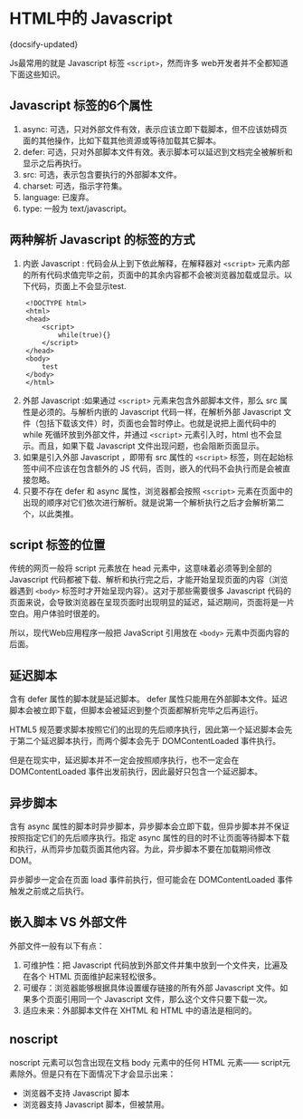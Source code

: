 
# HTML中的 Javascript
{docsify-updated}

Js最常用的就是 Javascript 标签 `<script>`，然而许多 web开发者并不全都知道下面这些知识。

## Javascript 标签的6个属性
1. async: 可选，只对外部文件有效，表示应该立即下载脚本，但不应该妨碍页面的其他操作，比如下载其他资源或等待加载其它脚本。
2. defer: 可选，只对外部脚本文件有效。表示脚本可以延迟到文档完全被解析和显示之后再执行。
3. src: 可选，表示包含要执行的外部脚本文件。
4. charset: 可选，指示字符集。
5. language: 已废弃。
6. type: 一般为 text/javascript。

## 两种解析 Javascript 的标签的方式
1. 内嵌 Javascript : 代码会从上到下依此解释，在解释器对 `<script>` 元素内部的所有代码求值完毕之前，页面中的其余内容都不会被浏览器加载或显示。以下代码，页面上不会显示test.
```
    <!DOCTYPE html>
    <html>
    <head>
        <script>
            while(true){}
        </script>
    </head>
    <body>
        test
    </body>
    </html>
```

2. 外部 Javascript :如果通过 `<script>` 元素来包含外部脚本文件，那么 src 属性是必须的。与解析内嵌的 Javascript 代码一样，在解析外部 Javascript 文件（包括下载该文件）时，页面也会暂时停止。也就是说把上面代码中的 while 死循环放到外部文件，并通过 `<script>` 元素引入时，html 也不会显示。而且，如果下载 Javascript 文件出现问题，也会阻断页面显示。
3. 如果是引入外部 Javascript ，即带有 src 属性的 `<script>` 标签，则在起始标签中间不应该在包含额外的 JS 代码，否则，嵌入的代码不会执行而是会被直接忽略。
4. 只要不存在 defer 和 async 属性，浏览器都会按照 `<script>` 元素在页面中的出现的顺序对它们依次进行解析。就是说第一个解析执行之后才会解析第二个，以此类推。

## script 标签的位置
传统的网页一般将 script 元素放在 head 元素中，这意味着必须等到全部的 Javascript 代码都被下载、解析和执行完之后，才能开始呈现页面的内容（浏览器遇到 `<body>` 标签时才开始呈现内容）。这对于那些需要很多 Javascript 代码的页面来说，会导致浏览器在呈现页面时出现明显的延迟，延迟期间，页面将是一片空白。用户体验时很差的。

所以，现代Web应用程序一般把 JavaScript 引用放在 `<body>` 元素中页面内容的后面。

## 延迟脚本
含有 defer 属性的脚本就是延迟脚本。 defer 属性只能用在外部脚本文件。延迟脚本会被立即下载，但脚本会被延迟到整个页面都解析完毕之后再运行。

HTML5 规范要求脚本按照它们的出现的先后顺序执行，因此第一个延迟脚本会先于第二个延迟脚本执行，而两个脚本会先于 DOMContentLoaded 事件执行。

但是在现实中，延迟脚本并不一定会按照顺序执行，也不一定会在 DOMContentLoaded 事件出发前执行，因此最好只包含一个延迟脚本。

## 异步脚本
含有 async 属性的脚本时异步脚本，异步脚本会立即下载，但异步脚本并不保证按照指定它们的先后顺序执行。指定 async 属性的目的时不让页面等待脚本下载和执行，从而异步加载页面其他内容。为此，异步脚本不要在加载期间修改DOM。

异步脚步一定会在页面 load 事件前执行，但可能会在 DOMContentLoaded 事件触发之前或之后执行。

## 嵌入脚本 VS 外部文件
外部文件一般有以下有点：
1. 可维护性：把 Javascript 代码放到外部文件并集中放到一个文件夹，比遍及在各个 HTML 页面维护起来轻松很多。
2. 可缓存：浏览器能够根据具体设置缓存链接的所有外部 Javascript 文件。如果多个页面引用同一个 Javascript 文件，那么这个文件只要下载一次。
3. 适应未来：外部脚本文件在 XHTML 和 HTML 中的语法是相同的。

## noscript
noscript 元素可以包含出现在文档 body 元素中的任何 HTML 元素—— script元素除外。但是只有在下面情况下才会显示出来：
+ 浏览器不支持 Javascript 脚本
+ 浏览器支持 Javascript 脚本，但被禁用。